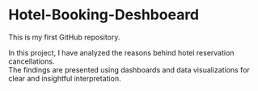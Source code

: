 # Hotel-Booking-Deshboeard
This is my first GitHub repository.

In this project, I have analyzed the reasons behind hotel reservation cancellations. <br>
The findings are presented using dashboards and data visualizations for clear and insightful interpretation.
